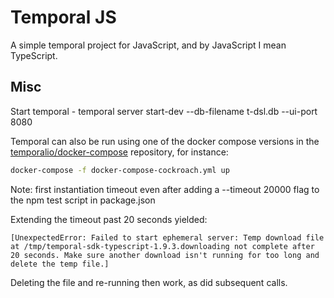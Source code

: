 # Temporal JS

A simple temporal project for JavaScript, and by JavaScript I mean TypeScript.

## Misc

Start temporal - temporal server start-dev --db-filename t-dsl.db --ui-port 8080

Temporal can also be run using one of the docker compose versions in the [temporalio/docker-compose](https://github.com/temporalio/docker-compose) repository, for instance:

```bash
docker-compose -f docker-compose-cockroach.yml up
```




Note: first instantiation timeout even after adding a --timeout 20000 flag to the npm test script in package.json

Extending the timeout past 20 seconds yielded:

```
[UnexpectedError: Failed to start ephemeral server: Temp download file at /tmp/temporal-sdk-typescript-1.9.3.downloading not complete after 20 seconds. Make sure another download isn't running for too long and delete the temp file.]
```

Deleting the file and re-running then work, as did subsequent calls.